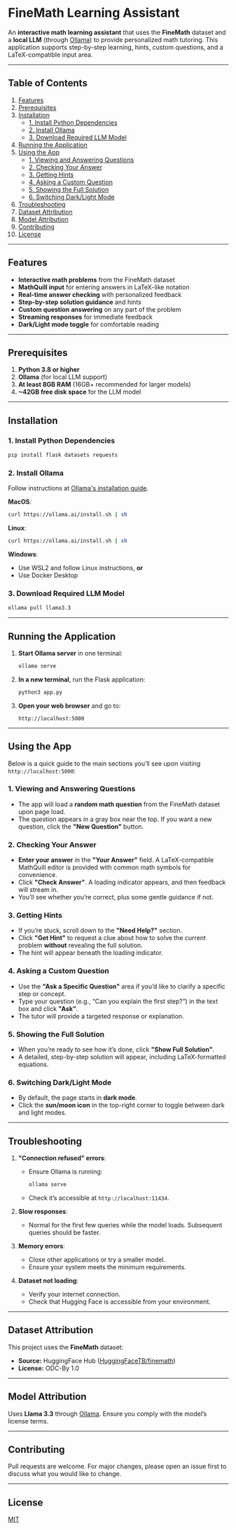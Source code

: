 


# FineMath Learning Assistant

An **interactive math learning assistant** that uses the **FineMath** dataset and a **local LLM** (through [Ollama](https://ollama.ai/)) to provide personalized math tutoring. This application supports step-by-step learning, hints, custom questions, and a LaTeX-compatible input area.

---

## Table of Contents
1. [Features](#features)  
2. [Prerequisites](#prerequisites)  
3. [Installation](#installation)  
   - [1. Install Python Dependencies](#1-install-python-dependencies)  
   - [2. Install Ollama](#2-install-ollama)  
   - [3. Download Required LLM Model](#3-download-required-llm-model)  
4. [Running the Application](#running-the-application)  
5. [Using the App](#using-the-app)  
   - [1. Viewing and Answering Questions](#1-viewing-and-answering-questions)  
   - [2. Checking Your Answer](#2-checking-your-answer)  
   - [3. Getting Hints](#3-getting-hints)  
   - [4. Asking a Custom Question](#4-asking-a-custom-question)  
   - [5. Showing the Full Solution](#5-showing-the-full-solution)  
   - [6. Switching Dark/Light Mode](#6-switching-darklight-mode)  
6. [Troubleshooting](#troubleshooting)  
7. [Dataset Attribution](#dataset-attribution)  
8. [Model Attribution](#model-attribution)  
9. [Contributing](#contributing)  
10. [License](#license)

---

## Features

- **Interactive math problems** from the FineMath dataset  
- **MathQuill input** for entering answers in LaTeX-like notation  
- **Real-time answer checking** with personalized feedback  
- **Step-by-step solution guidance** and hints  
- **Custom question answering** on any part of the problem  
- **Streaming responses** for immediate feedback  
- **Dark/Light mode toggle** for comfortable reading

---

## Prerequisites

1. **Python 3.8 or higher**  
2. **Ollama** (for local LLM support)  
3. **At least 8GB RAM** (16GB+ recommended for larger models)  
4. **~42GB free disk space** for the LLM model

---

## Installation

### 1. Install Python Dependencies
```bash
pip install flask datasets requests
```

### 2. Install Ollama
Follow instructions at [Ollama's installation guide](https://ollama.ai/download).

**MacOS**:
```bash
curl https://ollama.ai/install.sh | sh
```

**Linux**:
```bash
curl https://ollama.ai/install.sh | sh
```

**Windows**:
- Use WSL2 and follow Linux instructions, **or**
- Use Docker Desktop

### 3. Download Required LLM Model
```bash
ollama pull llama3.3
```

---

## Running the Application

1. **Start Ollama server** in one terminal:
   ```bash
   ollama serve
   ```

2. **In a new terminal**, run the Flask application:
   ```bash
   python3 app.py
   ```

3. **Open your web browser** and go to:
   ```
   http://localhost:5000
   ```

---

## Using the App

Below is a quick guide to the main sections you’ll see upon visiting `http://localhost:5000`:

### 1. Viewing and Answering Questions
- The app will load a **random math question** from the FineMath dataset upon page load.  
- The question appears in a gray box near the top. If you want a new question, click the **"New Question"** button.

### 2. Checking Your Answer
- **Enter your answer** in the **"Your Answer"** field. A LaTeX-compatible MathQuill editor is provided with common math symbols for convenience.  
- Click **"Check Answer"**. A loading indicator appears, and then feedback will stream in.  
- You’ll see whether you’re correct, plus some gentle guidance if not.

### 3. Getting Hints
- If you’re stuck, scroll down to the **"Need Help?"** section.  
- Click **"Get Hint"** to request a clue about how to solve the current problem **without** revealing the full solution.  
- The hint will appear beneath the loading indicator.

### 4. Asking a Custom Question
- Use the **"Ask a Specific Question"** area if you’d like to clarify a specific step or concept.  
- Type your question (e.g., “Can you explain the first step?”) in the text box and click **"Ask"**.  
- The tutor will provide a targeted response or explanation.

### 5. Showing the Full Solution
- When you’re ready to see how it’s done, click **"Show Full Solution"**.  
- A detailed, step-by-step solution will appear, including LaTeX-formatted equations.

### 6. Switching Dark/Light Mode
- By default, the page starts in **dark mode**.  
- Click the **sun/moon icon** in the top-right corner to toggle between dark and light modes.

---

## Troubleshooting

1. **"Connection refused" errors**:
   - Ensure Ollama is running:  
     ```bash
     ollama serve
     ```
   - Check it’s accessible at `http://localhost:11434`.

2. **Slow responses**:
   - Normal for the first few queries while the model loads. Subsequent queries should be faster.

3. **Memory errors**:
   - Close other applications or try a smaller model.
   - Ensure your system meets the minimum requirements.

4. **Dataset not loading**:
   - Verify your internet connection.
   - Check that Hugging Face is accessible from your environment.

---

## Dataset Attribution

This project uses the **FineMath** dataset:

- **Source:** HuggingFace Hub ([HuggingFaceTB/finemath](https://huggingface.co/datasets/HuggingFaceTB/finemath))  
- **License:** ODC-By 1.0

---

## Model Attribution

Uses **Llama 3.3** through [Ollama](https://ollama.ai/). Ensure you comply with the model’s license terms.

---

## Contributing

Pull requests are welcome. For major changes, please open an issue first to discuss what you would like to change.

---

## License

[MIT](https://choosealicense.com/licenses/mit/)
